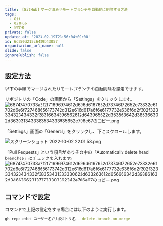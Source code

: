 ```yaml
---
title: 【GitHub】マージ済みリモートブランチを自動的に削除する方法
tags:
  - Git
  - GitHub
  - 初学者
private: false
updated_at: '2023-02-19T23:56:04+09:00'
id: 6c550d215c6489b43057
organization_url_name: null
slide: false
ignorePublish: false
---
```

## 設定方法
以下の手順でマージされたリモートブランチの自動削除を設定できます。

リポジトリの「Code」の画面から「Settings」をクリックします。
![68747470733a2f2f71696974612d696d6167652d73746f72652e73332e61702d6e6f727468656173742d312e616d617a6f6e6177732e636f6d2f302f323334323434332f38316634396562612d643965622d353563642d386366302d3630313433383534333935652e706e67のコピー.png](https://qiita-image-store.s3.ap-northeast-1.amazonaws.com/0/2342443/325a89a7-6a31-3f5e-438f-2ac3cbd9b923.png)

「Settings」画面の「General」をクリックし、下にスクロールします。

![スクリーンショット 2022-10-02 22.01.53.png](https://qiita-image-store.s3.ap-northeast-1.amazonaws.com/0/2342443/d5ef5b7d-d35c-be9d-89f4-5f95d47ff00a.png)


「Pull Requests」という項目がありその中の「Automatically delete head branches」にチェックを入れます。
![68747470733a2f2f71696974612d696d6167652d73746f72652e73332e61702d6e6f727468656173742d312e616d617a6f6e6177732e636f6d2f302f323334323434332f38353431333330622d633263612d656666342d393861632d3466366231373733303362342e706e67のコピー.png](https://qiita-image-store.s3.ap-northeast-1.amazonaws.com/0/2342443/8337fb44-eabc-b402-e026-c661774562e9.png)

## コマンドで設定
コマンドで上記の設定をする場合には以下のように実行します。

```zsh
gh repo edit ユーザー名/リポジトリ名 --delete-branch-on-merge
```

